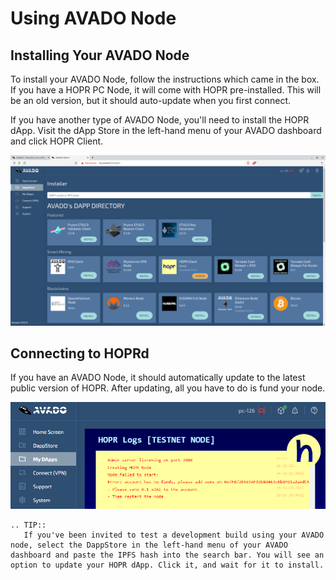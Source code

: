 # Using AVADO Node

## Installing Your AVADO Node

To install your AVADO Node, follow the instructions which came in the box. If you have a HOPR PC Node, it will come with HOPR pre-installed. This will be an old version, but it should auto-update when you first connect.

If you have another type of AVADO Node, you'll need to install the HOPR dApp. Visit the dApp Store in the left-hand menu of your AVADO dashboard and click HOPR Client.

![](../../images/hopr-client-avado-dashboard-2.png)

## Connecting to HOPRd

If you have an AVADO Node, it should automatically update to the latest public version of HOPR. After updating, all you have to do is fund your node.

<!-- , as explained[ **in the next section**](funding-your-avado-node.md), and then restart. -->

![](../../images/avado-no-funds.png)

```eval_rst
.. TIP::
   If you've been invited to test a development build using your AVADO node, select the DappStore in the left-hand menu of your AVADO dashboard and paste the IPFS hash into the search bar. You will see an option to update your HOPR dApp. Click it, and wait for it to install.
```
